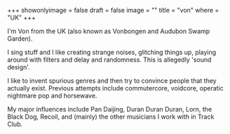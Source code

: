+++
showonlyimage = false
draft = false
image = ""
title = "von"
where = "UK"
+++

I'm Von from the UK (also known as Vonbongen and Audubon Swamp Garden).

I sing stuff and I like creating strange noises, glitching things up, playing around with filters and delay and randomness. This is allegedly 'sound design'.

I like to invent spurious genres and then try to convince people that they actually exist. Previous attempts include commutercore, voidcore, operatic nightmare pop and horsewave.

My major influences include Pan Daijing, Duran Duran Duran, Lorn, the Black Dog, Recoil, and (mainly) the other musicians I work with in Track Club.
